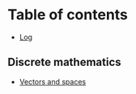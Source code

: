 # Table of contents

* [Log](README.md)

## Discrete mathematics

* [Vectors and spaces](discrete-mathematics/vectors-and-spaces.md)


